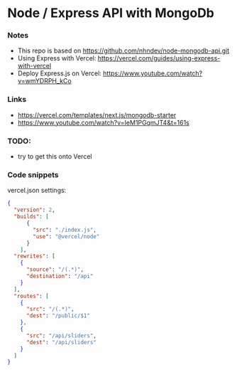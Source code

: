 # Node / Express API with MongoDb

### Notes
- This repo is based on https://github.com/nhndev/node-mongodb-api.git
- Using Express with Vercel: https://vercel.com/guides/using-express-with-vercel
- Deploy Express.js on Vercel: https://www.youtube.com/watch?v=wmYDRPH_kCo

### Links
- https://vercel.com/templates/next.js/mongodb-starter
- https://www.youtube.com/watch?v=IeM1PGqmJT4&t=161s

### TODO: 
- try to get this onto Vercel

### Code snippets

vercel.json settings:

```json
{
  "version": 2,
  "builds": [
      {
        "src": "./index.js",
        "use": "@vercel/node"
      }
    ],
  "rewrites": [
    { 
      "source": "/(.*)", 
      "destination": "/api" 
    }
  ],
  "routes": [
    {
      "src": "/(.*)",
      "dest": "/public/$1"
    },
    {
      "src": "/api/sliders",
      "dest": "/api/sliders"
    }
  ]
}
